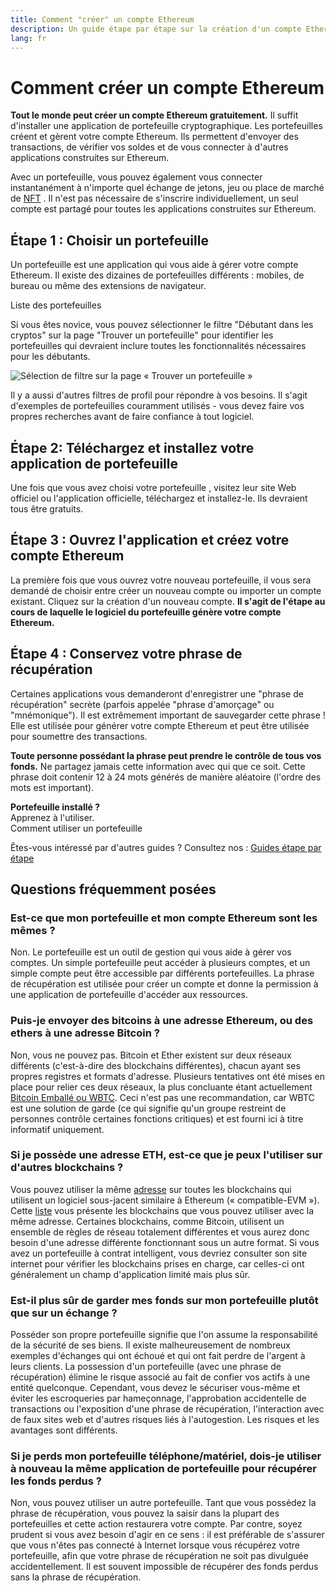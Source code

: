 ```yaml
---
title: Comment "créer" un compte Ethereum
description: Un guide étape par étape sur la création d'un compte Ethereum à l'aide d'un portefeuille.
lang: fr
---
```


# Comment créer un compte Ethereum

**Tout le monde peut créer un compte Ethereum gratuitement.** Il suffit d'installer une application de portefeuille cryptographique. Les portefeuilles créent et gèrent votre compte Ethereum. Ils permettent d'envoyer des transactions, de vérifier vos soldes et de vous connecter à d'autres applications construites sur Ethereum.

Avec un portefeuille, vous pouvez également vous connecter instantanément à n'importe quel échange de jetons, jeu ou place de marché de [NFT](/glossary/#nft) . Il n'est pas nécessaire de s'inscrire individuellement, un seul compte est partagé pour toutes les applications construites sur Ethereum.

## Étape 1 : Choisir un portefeuille

Un portefeuille est une application qui vous aide à gérer votre compte Ethereum. Il existe des dizaines de portefeuilles différents : mobiles, de bureau ou même des extensions de navigateur.


<ButtonLink href="/wallets/find-wallet/">
  Liste des portefeuilles
</ButtonLink>

Si vous êtes novice, vous pouvez sélectionner le filtre "Débutant dans les cryptos" sur la page "Trouver un portefeuille" pour identifier les portefeuilles qui devraient inclure toutes les fonctionnalités nécessaires pour les débutants.

![Sélection de filtre sur la page « Trouver un portefeuille »](./wallet-box.png)

Il y a aussi d'autres filtres de profil pour répondre à vos besoins. Il s'agit d'exemples de portefeuilles couramment utilisés - vous devez faire vos propres recherches avant de faire confiance à tout logiciel.

## Étape 2: Téléchargez et installez votre application de portefeuille

Une fois que vous avez choisi votre portefeuille , visitez leur site Web officiel ou l'application officielle, téléchargez et installez-le. Ils devraient tous être gratuits.

## Étape 3 : Ouvrez l'application et créez votre compte Ethereum

La première fois que vous ouvrez votre nouveau portefeuille, il vous sera demandé de choisir entre créer un nouveau compte ou importer un compte existant. Cliquez sur la création d'un nouveau compte. **Il s'agit de l'étape au cours de laquelle le logiciel du portefeuille génère votre compte Ethereum.**

## Étape 4 : Conservez votre phrase de récupération

Certaines applications vous demanderont d'enregistrer une "phrase de récupération" secrète (parfois appelée "phrase d'amorçage" ou "mnémonique"). Il est extrêmement important de sauvegarder cette phrase ! Elle est utilisée pour générer votre compte Ethereum et peut être utilisée pour soumettre des transactions.

**Toute personne possédant la phrase peut prendre le contrôle de tous vos fonds.** Ne partagez jamais cette information avec qui que ce soit. Cette phrase doit contenir 12 à 24 mots générés de manière aléatoire (l'ordre des mots est important).

<div>
<Alert variant="update">
<AlertEmoji text=":eyes:"/>
<AlertContent className="flex-row justify-between items-center">
  <div><b>Portefeuille installé ?</b><br/>Apprenez à l'utiliser.</div>
  <ButtonLink href="/guides/how-to-use-a-wallet">
    Comment utiliser un portefeuille
  </ButtonLink>
 </AlertContent>
</Alert>
</div>

Êtes-vous intéressé par d'autres guides ? Consultez nos : [Guides étape par étape](/guides/)

## Questions fréquemment posées

### Est-ce que mon portefeuille et mon compte Ethereum sont les mêmes ?

Non. Le portefeuille est un outil de gestion qui vous aide à gérer vos comptes. Un simple portefeuille peut accéder à plusieurs comptes, et un simple compte peut être accessible par différents portefeuilles. La phrase de récupération est utilisée pour créer un compte et donne la permission à une application de portefeuille d'accéder aux ressources.

### Puis-je envoyer des bitcoins à une adresse Ethereum, ou des ethers à une adresse Bitcoin ?

Non, vous ne pouvez pas. Bitcoin et Ether existent sur deux réseaux différents (c'est-à-dire des blockchains différentes), chacun ayant ses propres registres et formats d'adresse. Plusieurs tentatives ont été mises en place pour relier ces deux réseaux, la plus concluante étant actuellement [Bitcoin Emballé ou WBTC](https://www.bitcoin.com/get-started/what-is-wbtc/). Ceci n'est pas une recommandation, car WBTC est une solution de garde (ce qui signifie qu'un groupe restreint de personnes contrôle certaines fonctions critiques) et est fourni ici à titre informatif uniquement.

### Si je possède une adresse ETH, est-ce que je peux l'utiliser sur d'autres blockchains ?

Vous pouvez utiliser la même [adresse](/glossary/#address) sur toutes les blockchains qui utilisent un logiciel sous-jacent similaire à Ethereum (« compatible-EVM »). Cette [liste](https://chainlist.org/) vous présente les blockchains que vous pouvez utiliser avec la même adresse. Certaines blockchains, comme Bitcoin, utilisent un ensemble de règles de réseau totalement différentes et vous aurez donc besoin d'une adresse différente fonctionnant sous un autre format. Si vous avez un portefeuille à contrat intelligent, vous devriez consulter son site internet pour vérifier les blockchains prises en charge, car celles-ci ont généralement un champ d'application limité mais plus sûr.

### Est-il plus sûr de garder mes fonds sur mon portefeuille plutôt que sur un échange ?

Posséder son propre portefeuille signifie que l'on assume la responsabilité de la sécurité de ses biens. Il existe malheureusement de nombreux exemples d'échanges qui ont échoué et qui ont fait perdre de l'argent à leurs clients. La possession d'un portefeuille (avec une phrase de récupération) élimine le risque associé au fait de confier vos actifs à une entité quelconque. Cependant, vous devez le sécuriser vous-même et éviter les escroqueries par hameçonnage, l'approbation accidentelle de transactions ou l'exposition d'une phrase de récupération, l'interaction avec de faux sites web et d'autres risques liés à l'autogestion. Les risques et les avantages sont différents.

### Si je perds mon portefeuille téléphone/matériel, dois-je utiliser à nouveau la même application de portefeuille pour récupérer les fonds perdus ?

Non, vous pouvez utiliser un autre portefeuille. Tant que vous possédez la phrase de récupération, vous pouvez la saisir dans la plupart des portefeuilles et cette action restaurera votre compte. Par contre, soyez prudent si vous avez besoin d'agir en ce sens : il est préférable de s'assurer que vous n'êtes pas connecté à Internet lorsque vous récupérez votre portefeuille, afin que votre phrase de récupération ne soit pas divulguée accidentellement. Il est souvent impossible de récupérer des fonds perdus sans la phrase de récupération.

